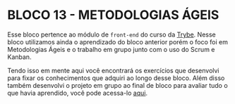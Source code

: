 # BLOCO 13 - METODOLOGIAS ÁGEIS

Esse bloco pertence ao módulo de `front-end` do curso da [Trybe](https://www.betrybe.com/). Nesse bloco utilizamos ainda o aprendizado do bloco anterior porém o foco foi em Metodologias Ágeis e o trabalho em grupo junto com o uso do Scrum e Kanban.

Tendo isso em mente aqui você encontrará os exercí­cios que desenvolvi para fixar os conhecimentos que adquiri ao longo desse bloco. Além disso também desenvolvi o projeto em grupo ao final de bloco para avaliar tudo o que havia aprendido, você pode acessa-lo [aqui](https://github.com/FabioSC05/Bloco-13-FrontEnd-Online-Store).
